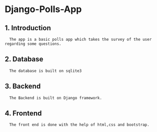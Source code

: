 # Django-Polls-App

## 1. Introduction
      The app is a basic polls app which takes the survey of the user regarding some questions.
## 2. Database
      The database is built on sqlite3
## 3. Backend
      The Backend is built on Django framework.
## 4. Frontend
      The front end is done with the help of html,css and bootstrap.
